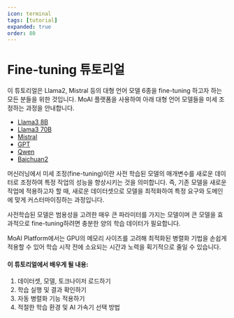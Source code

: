 ```yaml
---
icon: terminal
tags: [tutorial]
expanded: true
order: 80
---
```


# Fine-tuning 튜토리얼

이 튜토리얼은 Llama2, Mistral 등의 대형 언어 모델 6종을 fine-tuning 하고자 하는 모든 분들을 위한 것입니다. MoAI 플랫폼을 사용하여 아래 대형 언어 모델들을 미세 조정하는 과정을 안내합니다.

- [Llama3 8B](Tutorials//llama3_8b_tutorial/index.md)
- [Llama3 70B](/Tutorials/llama3_70b_tutorial/index.md)
- [Mistral](/ko/Tutorials/mistral_tutorial/index.md)
- [GPT](/gpt_tutorial/index.md)
- [Qwen](/gpt_tutorial/index.md)
- [Baichuan2](/baichuan2_tutorial/index.md)

머신러닝에서 미세 조정(fine-tuning)이란 사전 학습된 모델의 매개변수를 새로운 데이터로 조정하여 특정 작업의 성능을 향상시키는 것을 의미합니다. 즉, 기존 모델을 새로운 작업에 적용하고자 할 때, 새로운 데이터셋으로 모델을 최적화하여 특정 요구와 도메인에 맞게 커스터마이징하는 과정입니다.

사전학습된 모델은 범용성을 고려한 매우 큰 파라미터를 가지는 모델이며 큰 모델을 효과적으로 fine-tuning하려면 충분한 양의 학습 데이터가 필요합니다.

MoAI Platform에서는 GPU의 메모리 사이즈를 고려해 최적화된 병렬화 기법을 손쉽게 적용할 수 있어 학습 시작 전에 소요되는 시간과 노력을 획기적으로 줄일 수 있습니다. 


#### 이 튜토리얼에서 배우게 될 내용:

1. 데이터셋, 모델, 토크나이저 로드하기
2. 학습 실행 및 결과 확인하기
3. 자동 병렬화 기능 적용하기
4. 적절한 학습 환경 및 AI 가속기 선택 방법